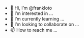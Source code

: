 - 👋 Hi, I’m @frankloto
- 👀 I’m interested in ...
- 🌱 I’m currently learning ...
- 💞️ I’m looking to collaborate on ...
- 📫 How to reach me ...

<!---
frankloto/frankloto is a ✨ special ✨ repository because its `README.md` (this file) appears on your GitHub profile.
You can click the Preview link to take a look at your changes.
--->
